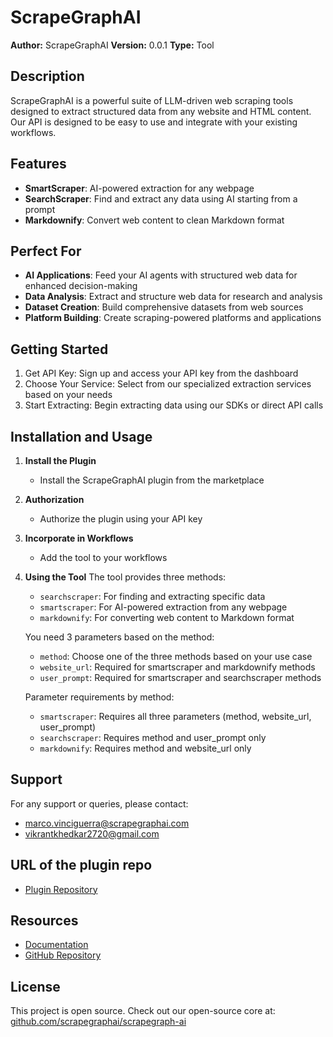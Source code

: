 # ScrapeGraphAI

**Author:** ScrapeGraphAI
**Version:** 0.0.1
**Type:** Tool

## Description

ScrapeGraphAI is a powerful suite of LLM-driven web scraping tools designed to extract structured data from any website and HTML content. Our API is designed to be easy to use and integrate with your existing workflows.

## Features

- **SmartScraper**: AI-powered extraction for any webpage
- **SearchScraper**: Find and extract any data using AI starting from a prompt
- **Markdownify**: Convert web content to clean Markdown format

## Perfect For

- **AI Applications**: Feed your AI agents with structured web data for enhanced decision-making
- **Data Analysis**: Extract and structure web data for research and analysis
- **Dataset Creation**: Build comprehensive datasets from web sources
- **Platform Building**: Create scraping-powered platforms and applications

## Getting Started

1. Get API Key: Sign up and access your API key from the dashboard
2. Choose Your Service: Select from our specialized extraction services based on your needs
3. Start Extracting: Begin extracting data using our SDKs or direct API calls

## Installation and Usage

1. **Install the Plugin**
   - Install the ScrapeGraphAI plugin from the marketplace

2. **Authorization**
   - Authorize the plugin using your API key

3. **Incorporate in Workflows**
   - Add the tool to your workflows

4. **Using the Tool**
   The tool provides three methods:
   - `searchscraper`: For finding and extracting specific data
   - `smartscraper`: For AI-powered extraction from any webpage
   - `markdownify`: For converting web content to Markdown format

   You need 3 parameters based on the method:
   - `method`: Choose one of the three methods based on your use case
   - `website_url`: Required for smartscraper and markdownify methods
   - `user_prompt`: Required for smartscraper and searchscraper methods

   Parameter requirements by method:
   - `smartscraper`: Requires all three parameters (method, website_url, user_prompt)
   - `searchscraper`: Requires method and user_prompt only
   - `markdownify`: Requires method and website_url only

## Support

For any support or queries, please contact:
- marco.vinciguerra@scrapegraphai.com
- vikrantkhedkar2720@gmail.com

## URL of the plugin repo

- [Plugin Repository](https://github.com/ScrapeGraphAI/SGAI-diffy-plugin)

## Resources

- [Documentation](https://docs.scrapegraphai.com)
- [GitHub Repository](https://github.com/scrapegraphai/scrapegraph-ai)

## License

This project is open source. Check out our open-source core at: [github.com/scrapegraphai/scrapegraph-ai](https://github.com/scrapegraphai/scrapegraph-ai)



